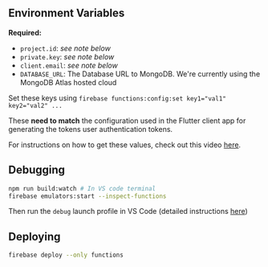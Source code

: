 ## Environment Variables

**Required:**

- `project.id`: *see note below*
- `private.key`: *see note below*
- `client.email`: *see note below*
- `DATABASE_URL`: The Database URL to MongoDB. We're currently using the MongoDB Atlas hosted cloud

Set these keys using `firebase functions:config:set key1="val1" key2="val2" ...`

These **need to match** the configuration used in the Flutter client app for generating the tokens user authentication tokens.

For instructions on how to get these values, check out this video [here](https://youtu.be/T8SZv6h2WbY?t=1232).

## Debugging

```sh
npm run build:watch # In VS code terminal
firebase emulators:start --inspect-functions
```

Then run the `debug` launch profile in VS Code (detailed instructions [here](https://medium.com/firebase-developers/debugging-firebase-functions-in-vs-code-a1caf22db0b2))

## Deploying

```sh
firebase deploy --only functions
```